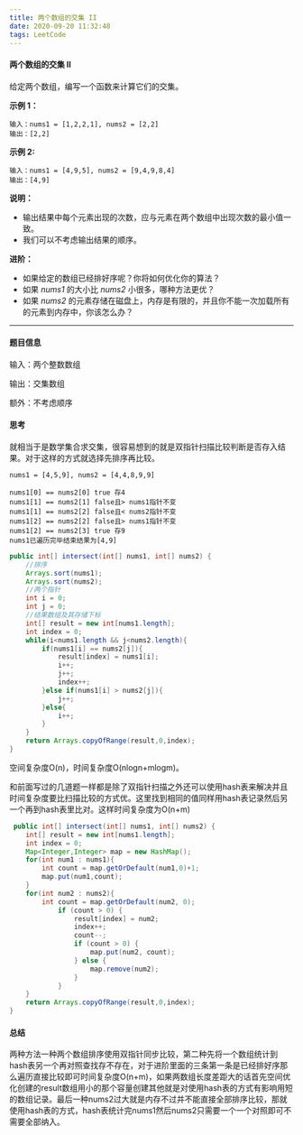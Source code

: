 ```yaml
---
title: 两个数组的交集 II
date: 2020-09-20 11:32:48
tags: LeetCode
---
```


#### 两个数组的交集 II

给定两个数组，编写一个函数来计算它们的交集。<!--more-->

**示例 1：**

```
输入：nums1 = [1,2,2,1], nums2 = [2,2]
输出：[2,2]
```

**示例 2:**

```
输入：nums1 = [4,9,5], nums2 = [9,4,9,8,4]
输出：[4,9]
```

**说明：**

- 输出结果中每个元素出现的次数，应与元素在两个数组中出现次数的最小值一致。
- 我们可以不考虑输出结果的顺序。

**进阶：**

- 如果给定的数组已经排好序呢？你将如何优化你的算法？
- 如果 *nums1* 的大小比 *nums2* 小很多，哪种方法更优？
- 如果 *nums2* 的元素存储在磁盘上，内存是有限的，并且你不能一次加载所有的元素到内存中，你该怎么办？



---

#### 题目信息

输入：两个整数数组

输出：交集数组

额外：不考虑顺序

#### 思考

就相当于是数学集合求交集，很容易想到的就是双指针扫描比较判断是否存入结果。对于这样的方式就选择先排序再比较。

```
nums1 = [4,5,9], nums2 = [4,4,8,9,9]

nums1[0] == nums2[0] true 存4 
nums1[1] == nums2[1] false且> nums1指针不变
nums1[1] == nums2[2] false且< nums2指针不变
nums1[2] == nums2[2] false且> nums1指针不变
nums1[2] == nums2[3] true 存9 
nums1已遍历完毕结束结果为[4,9]
```

```java
public int[] intersect(int[] nums1, int[] nums2) {
    //排序
	Arrays.sort(nums1);
    Arrays.sort(nums2);
    //两个指针
    int i = 0;
    int j = 0;
    //结果数组及其存储下标
    int[] result = new int[nums1.length];
    int index = 0;
    while(i<nums1.length && j<nums2.length){
    	if(nums1[i] == nums2[j]){
            result[index] = nums1[i];
            i++;
            j++;
            index++;
        }else if(nums1[i] > nums2[j]){
            j++;
        }else{
            i++;
        }
    }
    return Arrays.copyOfRange(result,0,index);
}
```

空间复杂度O(n)，时间复杂度O(nlogn+mlogm)。

和前面写过的几道题一样都是除了双指针扫描之外还可以使用hash表来解决并且时间复杂度要比扫描比较的方式优。这里找到相同的值同样用hash表记录然后另一个再到hash表里比对。这样时间复杂度为O(n+m)

```java
 public int[] intersect(int[] nums1, int[] nums2) {
    int[] result = new int[nums1.length];
    int index = 0;
    Map<Integer,Integer> map = new HashMap();
    for(int num1 : nums1){
        int count = map.getOrDefault(num1,0)+1;
        map.put(num1,count);
    }
    for(int num2 : nums2){
		int count = map.getOrDefault(num2, 0);
            if (count > 0) {
                result[index] = num2;
                index++;
                count--;
                if (count > 0) {
                    map.put(num2, count);
                } else {
                    map.remove(num2);
                }
            }
    }
    return Arrays.copyOfRange(result,0,index);
}
```

#### 总结

两种方法一种两个数组排序使用双指针同步比较，第二种先将一个数组统计到hash表另一个再对照查找存不存在，对于进阶里面的三条第一条是已经排好序那么遍历直接比较即可时间复杂度O(n+m)，如果两数组长度差距大的话首先空间优化创建的result数组用小的那个容量创建其他就是对使用hash表的方式有影响用短的数组记录。最后一种nums2过大就是内存不过并不能直接全部排序比较，那就使用hash表的方式，hash表统计完nums1然后nums2只需要一个一个对照即可不需要全部纳入。